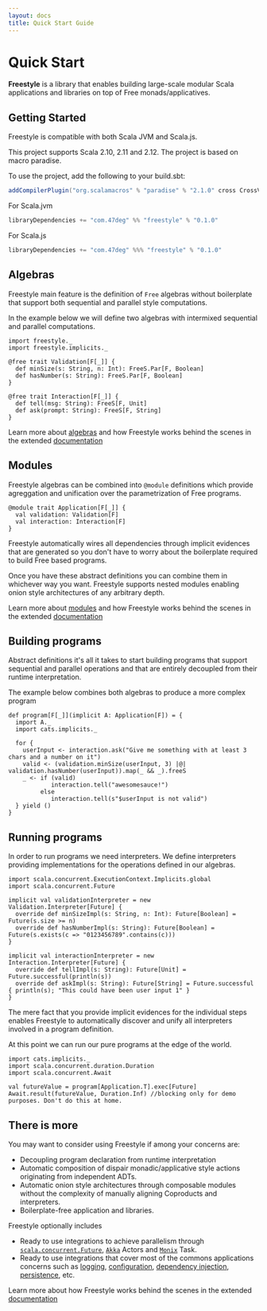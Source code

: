 ```yaml
---
layout: docs
title: Quick Start Guide
---
```


# Quick Start

**Freestyle** is a library that enables building large-scale modular Scala applications and libraries on top of Free monads/applicatives.

## Getting Started

Freestyle is compatible with both Scala JVM and Scala.js.

This project supports Scala 2.10, 2.11 and 2.12. The project is based on macro paradise.

To use the project, add the following to your build.sbt:

```scala
addCompilerPlugin("org.scalamacros" % "paradise" % "2.1.0" cross CrossVersion.full)
```

For Scala.jvm

```scala
libraryDependencies += "com.47deg" %% "freestyle" % "0.1.0"
```

For Scala.js

```scala
libraryDependencies += "com.47deg" %%% "freestyle" % "0.1.0"
```

## Algebras

Freestyle main feature is the definition of `Free` algebras without boilerplate that support both sequential and parallel
style computations. 

In the example below we will define two algebras with intermixed sequential and parallel computations.

```tut:silent
import freestyle._
import freestyle.implicits._

@free trait Validation[F[_]] {
  def minSize(s: String, n: Int): FreeS.Par[F, Boolean]
  def hasNumber(s: String): FreeS.Par[F, Boolean]
}

@free trait Interaction[F[_]] {
  def tell(msg: String): FreeS[F, Unit]
  def ask(prompt: String): FreeS[F, String]
}
```

Learn more about [algebras]() and how Freestyle works behind the scenes in the extended [documentation]()

## Modules

Freestyle algebras can be combined into `@module` definitions which provide agreggation and unification over the
parametrization of Free programs.

```tut:silent
@module trait Application[F[_]] {
  val validation: Validation[F]
  val interaction: Interaction[F]
}
```

Freestyle automatically wires all dependencies through implicit evidences that are generated so you don't have to worry about the boilerplate required to build Free based programs.

Once you have these abstract definitions you can combine them in whichever way you want. Freestyle supports nested modules enabling
onion style architectures of any arbitrary depth.

Learn more about [modules]() and how Freestyle works behind the scenes in the extended [documentation]()

## Building programs

Abstract definitions it's all it takes to start building programs that support sequential and parallel operations and that are 
entirely decoupled from their runtime interpretation.

The example below combines both algebras to produce a more complex program

```tut:silent
def program[F[_]](implicit A: Application[F]) = {
  import A._
  import cats.implicits._

  for {
    userInput <- interaction.ask("Give me something with at least 3 chars and a number on it")
    valid <- (validation.minSize(userInput, 3) |@| validation.hasNumber(userInput)).map(_ && _).freeS
    _ <- if (valid)
            interaction.tell("awesomesauce!") 
         else
            interaction.tell(s"$userInput is not valid")
  } yield ()
}
```

## Running programs

In order to run programs we need interpreters. We define interpreters providing implementations for the operations defined in our algebras.

```tut:silent
import scala.concurrent.ExecutionContext.Implicits.global
import scala.concurrent.Future

implicit val validationInterpreter = new Validation.Interpreter[Future] {
  override def minSizeImpl(s: String, n: Int): Future[Boolean] = Future(s.size >= n)
  override def hasNumberImpl(s: String): Future[Boolean] = Future(s.exists(c => "0123456789".contains(c)))
}

implicit val interactionInterpreter = new Interaction.Interpreter[Future] {
  override def tellImpl(s: String): Future[Unit] = Future.successful(println(s))
  override def askImpl(s: String): Future[String] = Future.successful { println(s); "This could have been user input 1" }
}
```

The mere fact that you provide implicit evidences for the individual steps enables Freestyle to automatically discover
and unify all interpreters involved in a program definition.

At this point we can run our pure programs at the edge of the world.

```tut:silent
import cats.implicits._
import scala.concurrent.duration.Duration
import scala.concurrent.Await

val futureValue = program[Application.T].exec[Future]
Await.result(futureValue, Duration.Inf) //blocking only for demo purposes. Don't do this at home.
```

## There is more

You may want to consider using Freestyle if among your concerns are:

- Decoupling program declaration from runtime interpretation
- Automatic composition of dispair monadic/applicative style actions originating from independent ADTs.
- Automatic onion style architectures through composable modules without the complexity of manually aligning Coproducts and interpreters.
- Boilerplate-free application and libraries.

Freestyle optionally includes

- Ready to use integrations to achieve parallelism through [`scala.concurrent.Future`](), [`Akka`]() Actors and [`Monix`]() Task.
- Ready to use integrations that cover most of the commons applications concerns such as [logging](), [configuration](), [dependency injection](), [persistence](), etc.

Learn more about how Freestyle works behind the scenes in the extended [documentation](algebras.html)
